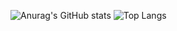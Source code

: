 ![Anurag's GitHub stats](https://github-readme-stats.vercel.app/api?username=nezzeur&show_icons=true&theme=tokyonight)
![Top Langs](https://github-readme-stats.vercel.app/api/top-langs/?username=nezzeur&layout=compact)
